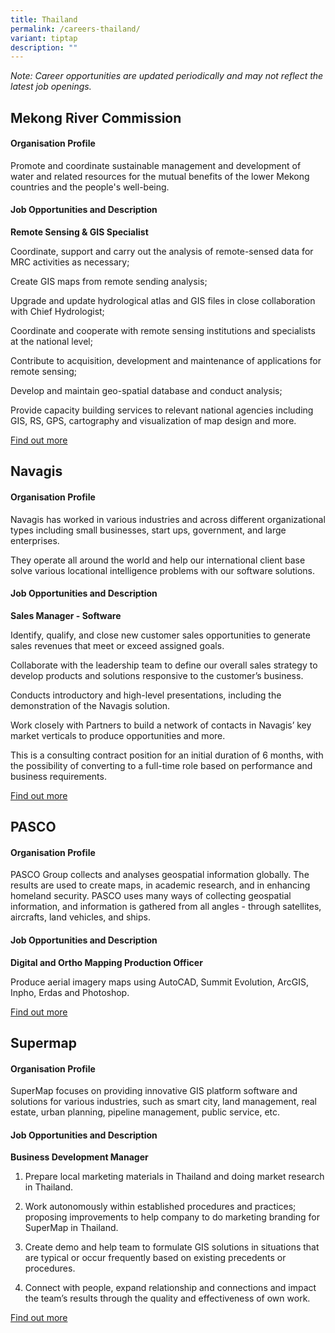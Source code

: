 ```yaml
---
title: Thailand
permalink: /careers-thailand/
variant: tiptap
description: ""
---
```

<p><em>Note: Career opportunities are updated periodically and may not reflect the latest job openings.</em></p><h2>Mekong River Commission</h2><h4>Organisation Profile</h4><p>Promote and coordinate sustainable management and development of water and related resources for the mutual benefits of the lower Mekong countries and the people's well-being.</p><h4>Job Opportunities and Description</h4><p><strong>Remote Sensing &amp; GIS Specialist</strong></p><p>Coordinate, support and carry out the analysis of remote-sensed data for MRC activities as necessary;</p><p>Create GIS maps from remote sending analysis;</p><p>Upgrade and update hydrological atlas and GIS files in close collaboration with Chief Hydrologist;</p><p>Coordinate and cooperate with remote sensing institutions and specialists at the national level;</p><p>Contribute to acquisition, development and maintenance of applications for remote sensing;</p><p>Develop and maintain geo-spatial database and conduct analysis;</p><p>Provide capacity building services to relevant national agencies including GIS, RS, GPS, cartography and visualization of map design and more.</p><p><a href="https://www.mrcmekong.org/about/working-with-mrc/employment/remote-sensing-and-gis-specialist-rp034-ts/" rel="noopener noreferrer nofollow" target="_blank">Find out more</a></p><p></p><h2>Navagis</h2><h4>Organisation Profile</h4><p>Navagis has worked in various industries and across different organizational types including small businesses, start ups, government, and large enterprises.</p><p>They operate all around the world and help our international client base solve various locational intelligence problems with our software solutions.</p><h4>Job Opportunities and Description</h4><p><strong>Sales Manager - Software</strong></p><p>Identify, qualify, and close new customer sales opportunities to generate sales revenues that meet or exceed assigned goals.</p><p>Collaborate with the leadership team to define our overall sales strategy to develop products and solutions responsive to the customer’s business.</p><p>Conducts introductory and high-level presentations, including the demonstration of the Navagis solution.</p><p>Work closely with Partners to build a network of contacts in Navagis’ key market verticals to produce opportunities and more.</p><p>This is a consulting contract position for an initial duration of 6 months, with the possibility of converting to a full-time role based on performance and business requirements.</p><p><a href="https://www.glassdoor.com/Job/thailand-geospatial-jobs-SRCH_IL.0,8_IN229_KO9,19.htm" rel="noopener noreferrer nofollow" target="_blank">Find out more</a></p><p></p><h2>PASCO</h2><h4>Organisation Profile</h4><p>PASCO Group collects and analyses geospatial information globally. The results are used to create maps, in academic research, and in enhancing homeland security. PASCO uses many ways of collecting geospatial information, and information is gathered from all angles - through satellites, aircrafts, land vehicles, and ships.</p><h4>Job Opportunities and Description</h4><p><strong>Digital and Ortho Mapping Production Officer</strong></p><p>Produce aerial imagery maps using AutoCAD, Summit Evolution, ArcGIS, Inpho, Erdas and Photoshop.</p><p><a href="https://pascoth.com/en/" rel="noopener noreferrer nofollow" target="_blank">Find out more</a></p><p></p><h2>Supermap</h2><h4>Organisation Profile</h4><p>SuperMap focuses on providing innovative GIS platform software and solutions for various industries, such as smart city, land management, real estate, urban planning, pipeline management, public service, etc.</p><h4>Job Opportunities and Description</h4><p><strong>Business Development Manager</strong></p><ol data-tight="true" class="tight"><li><p>Prepare local marketing materials in Thailand and doing market research in Thailand.</p></li><li><p>Work autonomously within established procedures and practices; proposing improvements to help company to do marketing branding for SuperMap in Thailand.</p></li><li><p>Create demo and help team to formulate GIS solutions in situations that are typical or occur frequently based on existing precedents or procedures.</p></li><li><p>Connect with people, expand relationship and connections and impact the team’s results through the quality and effectiveness of own work.</p></li></ol><p><a href="https://www.supermap.com/" rel="noopener noreferrer nofollow" target="_blank">Find out more</a></p><p></p><p></p><p></p>